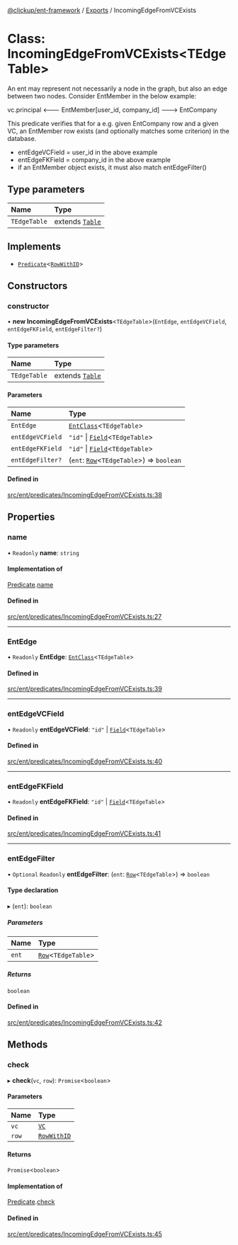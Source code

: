 [@clickup/ent-framework](../README.md) / [Exports](../modules.md) / IncomingEdgeFromVCExists

# Class: IncomingEdgeFromVCExists<TEdgeTable\>

An ent may represent not necessarily a node in the graph, but also an edge
between two nodes. Consider EntMember in the below example:

vc.principal <--- EntMember[user_id, company_id] ---> EntCompany

This predicate verifies that for a e.g. given EntCompany row and a given VC,
an EntMember row exists (and optionally matches some criterion) in the
database.

- entEdgeVCField = user_id in the above example
- entEdgeFKField = company_id in the above example
- if an EntMember object exists, it must also match entEdgeFilter()

## Type parameters

| Name | Type |
| :------ | :------ |
| `TEdgeTable` | extends [`Table`](../modules.md#table) |

## Implements

- [`Predicate`](../interfaces/Predicate.md)<[`RowWithID`](../modules.md#rowwithid)\>

## Constructors

### constructor

• **new IncomingEdgeFromVCExists**<`TEdgeTable`\>(`EntEdge`, `entEdgeVCField`, `entEdgeFKField`, `entEdgeFilter?`)

#### Type parameters

| Name | Type |
| :------ | :------ |
| `TEdgeTable` | extends [`Table`](../modules.md#table) |

#### Parameters

| Name | Type |
| :------ | :------ |
| `EntEdge` | [`EntClass`](../modules.md#entclass)<`TEdgeTable`\> |
| `entEdgeVCField` | ``"id"`` \| [`Field`](../modules.md#field)<`TEdgeTable`\> |
| `entEdgeFKField` | ``"id"`` \| [`Field`](../modules.md#field)<`TEdgeTable`\> |
| `entEdgeFilter?` | (`ent`: [`Row`](../modules.md#row)<`TEdgeTable`\>) => `boolean` |

#### Defined in

[src/ent/predicates/IncomingEdgeFromVCExists.ts:38](https://github.com/clickup/ent-framework/blob/master/src/ent/predicates/IncomingEdgeFromVCExists.ts#L38)

## Properties

### name

• `Readonly` **name**: `string`

#### Implementation of

[Predicate](../interfaces/Predicate.md).[name](../interfaces/Predicate.md#name)

#### Defined in

[src/ent/predicates/IncomingEdgeFromVCExists.ts:27](https://github.com/clickup/ent-framework/blob/master/src/ent/predicates/IncomingEdgeFromVCExists.ts#L27)

___

### EntEdge

• `Readonly` **EntEdge**: [`EntClass`](../modules.md#entclass)<`TEdgeTable`\>

#### Defined in

[src/ent/predicates/IncomingEdgeFromVCExists.ts:39](https://github.com/clickup/ent-framework/blob/master/src/ent/predicates/IncomingEdgeFromVCExists.ts#L39)

___

### entEdgeVCField

• `Readonly` **entEdgeVCField**: ``"id"`` \| [`Field`](../modules.md#field)<`TEdgeTable`\>

#### Defined in

[src/ent/predicates/IncomingEdgeFromVCExists.ts:40](https://github.com/clickup/ent-framework/blob/master/src/ent/predicates/IncomingEdgeFromVCExists.ts#L40)

___

### entEdgeFKField

• `Readonly` **entEdgeFKField**: ``"id"`` \| [`Field`](../modules.md#field)<`TEdgeTable`\>

#### Defined in

[src/ent/predicates/IncomingEdgeFromVCExists.ts:41](https://github.com/clickup/ent-framework/blob/master/src/ent/predicates/IncomingEdgeFromVCExists.ts#L41)

___

### entEdgeFilter

• `Optional` `Readonly` **entEdgeFilter**: (`ent`: [`Row`](../modules.md#row)<`TEdgeTable`\>) => `boolean`

#### Type declaration

▸ (`ent`): `boolean`

##### Parameters

| Name | Type |
| :------ | :------ |
| `ent` | [`Row`](../modules.md#row)<`TEdgeTable`\> |

##### Returns

`boolean`

#### Defined in

[src/ent/predicates/IncomingEdgeFromVCExists.ts:42](https://github.com/clickup/ent-framework/blob/master/src/ent/predicates/IncomingEdgeFromVCExists.ts#L42)

## Methods

### check

▸ **check**(`vc`, `row`): `Promise`<`boolean`\>

#### Parameters

| Name | Type |
| :------ | :------ |
| `vc` | [`VC`](VC.md) |
| `row` | [`RowWithID`](../modules.md#rowwithid) |

#### Returns

`Promise`<`boolean`\>

#### Implementation of

[Predicate](../interfaces/Predicate.md).[check](../interfaces/Predicate.md#check)

#### Defined in

[src/ent/predicates/IncomingEdgeFromVCExists.ts:45](https://github.com/clickup/ent-framework/blob/master/src/ent/predicates/IncomingEdgeFromVCExists.ts#L45)
